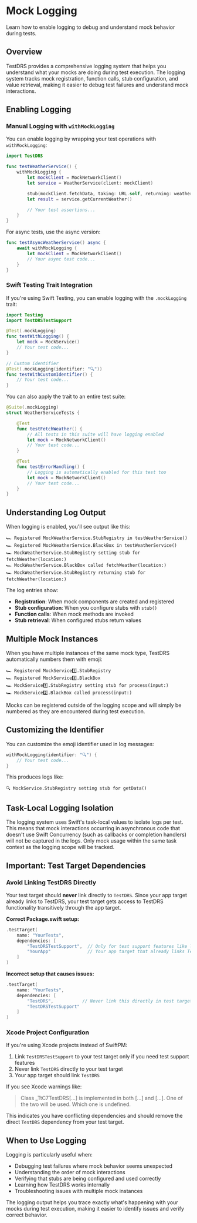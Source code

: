 # Mock Logging

Learn how to enable logging to debug and understand mock behavior during tests.

## Overview

TestDRS provides a comprehensive logging system that helps you understand what your mocks are doing during test execution. The logging system tracks mock registration, function calls, stub configuration, and value retrieval, making it easier to debug test failures and understand mock interactions.

## Enabling Logging

### Manual Logging with `withMockLogging`

You can enable logging by wrapping your test operations with `withMockLogging`:

```swift
import TestDRS

func testWeatherService() {
    withMockLogging {
        let mockClient = MockNetworkClient()
        let service = WeatherService(client: mockClient)

        stub(mockClient.fetchData, taking: URL.self, returning: weatherData)
        let result = service.getCurrentWeather()

        // Your test assertions...
    }
}
```

For async tests, use the async version:

```swift
func testAsyncWeatherService() async {
    await withMockLogging {
        let mockClient = MockNetworkClient()
        // Your async test code...
    }
}
```

### Swift Testing Trait Integration

If you're using Swift Testing, you can enable logging with the `.mockLogging` trait:

```swift
import Testing
import TestDRSTestSupport

@Test(.mockLogging)
func testWithLogging() {
    let mock = MockService()
    // Your test code...
}

// Custom identifier
@Test(.mockLogging(identifier: "🔍"))
func testWithCustomIdentifier() {
    // Your test code...
}
```

You can also apply the trait to an entire test suite:

```swift
@Suite(.mockLogging)
struct WeatherServiceTests {

    @Test
    func testFetchWeather() {
        // All tests in this suite will have logging enabled
        let mock = MockNetworkClient()
        // Your test code...
    }

    @Test
    func testErrorHandling() {
        // Logging is automatically enabled for this test too
        let mock = MockNetworkClient()
        // Your test code...
    }
}
```

## Understanding Log Output

When logging is enabled, you'll see output like this:

```
🏎️ Registered MockWeatherService.StubRegistry in testWeatherService()
🏎️ Registered MockWeatherService.BlackBox in testWeatherService()
🏎️ MockWeatherService.StubRegistry setting stub for fetchWeather(location:)
🏎️ MockWeatherService.BlackBox called fetchWeather(location:)
🏎️ MockWeatherService.StubRegistry returning stub for fetchWeather(location:)
```

The log entries show:
- **Registration**: When mock components are created and registered
- **Stub configuration**: When you configure stubs with `stub()`
- **Function calls**: When mock methods are invoked
- **Stub retrieval**: When configured stubs return values

## Multiple Mock Instances

When you have multiple instances of the same mock type, TestDRS automatically numbers them with emoji:

```
🏎️ Registered MockService1️⃣.StubRegistry
🏎️ Registered MockService2️⃣.BlackBox
🏎️ MockService1️⃣.StubRegistry setting stub for process(input:)
🏎️ MockService2️⃣.BlackBox called process(input:)
```

Mocks can be registered outside of the logging scope and will simply be numbered as they are encountered during test execution.

## Customizing the Identifier

You can customize the emoji identifier used in log messages:

```swift
withMockLogging(identifier: "🔍") {
    // Your test code...
}
```

This produces logs like:
```
🔍 MockService.StubRegistry setting stub for getData()
```

## Task-Local Logging Isolation

The logging system uses Swift's task-local values to isolate logs per test. This means that mock interactions occurring in asynchronous code that doesn't use Swift Concurrency (such as callbacks or completion handlers) will not be captured in the logs. Only mock usage within the same task context as the logging scope will be tracked.

## Important: Test Target Dependencies

### Avoid Linking TestDRS Directly

Your test target should **never** link directly to `TestDRS`. Since your app target already links to TestDRS, your test target gets access to TestDRS functionality transitively through the app target.

**Correct Package.swift setup:**

```swift
.testTarget(
    name: "YourTests",
    dependencies: [
        "TestDRSTestSupport",  // Only for test support features like logging traits
        "YourApp"              // Your app target that already links TestDRS
    ]
)
```

**Incorrect setup that causes issues:**

```swift
.testTarget(
    name: "YourTests",
    dependencies: [
        "TestDRS",           // Never link this directly in test targets
        "TestDRSTestSupport"
    ]
)
```

### Xcode Project Configuration

If you're using Xcode projects instead of SwiftPM:

1. Link `TestDRSTestSupport` to your test target only if you need test support features
2. Never link `TestDRS` directly to your test target
3. Your app target should link `TestDRS`

If you see Xcode warnings like:

> Class _TtC7TestDRS[...] is implemented in both [...] and [...].
> One of the two will be used. Which one is undefined.

This indicates you have conflicting dependencies and should remove the direct `TestDRS` dependency from your test target.

## When to Use Logging

Logging is particularly useful when:

- Debugging test failures where mock behavior seems unexpected
- Understanding the order of mock interactions
- Verifying that stubs are being configured and used correctly
- Learning how TestDRS works internally
- Troubleshooting issues with multiple mock instances

The logging output helps you trace exactly what's happening with your mocks during test execution, making it easier to identify issues and verify correct behavior.
